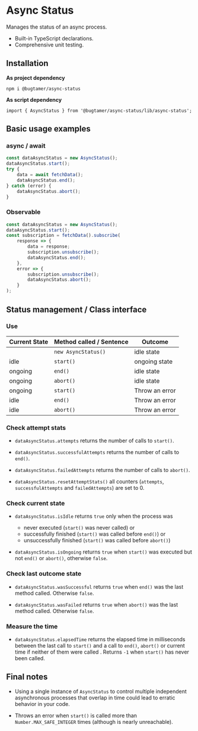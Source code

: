 # Async Status

Manages the status of an async process.

- Built-in TypeScript declarations.
- Comprehensive unit testing.

## Installation

**As project dependency**

`npm i @bugtamer/async-status`

**As script dependency**

`import { AsyncStatus } from '@bugtamer/async-status/lib/async-status';`

## Basic usage examples

### async / await

```typescript
const dataAsyncStatus = new AsyncStatus();
dataAsyncStatus.start();
try {
    data = await fetchData();
    dataAsyncStatus.end();
} catch (error) {
    dataAsyncStatus.abort();
}
```

### Observable

```typescript
const dataAsyncStatus = new AsyncStatus();
dataAsyncStatus.start();
const subscription = fetchData().subscribe(
    response => {
        data = response;
        subscription.unsubscribe();
        dataAsyncStatus.end();
    },
    error => {
        subscription.unsubscribe();
        dataAsyncStatus.abort();
    }
);
```

## Status management / Class interface

### Use

| Current State | Method called / Sentence | Outcome        |
| ------------- | ------------------------ | -------------- |
|               | `new AsyncStatus()`      | idle state     |
| idle          | `start()`                | ongoing state  |
| ongoing       | `end()`                  | idle state     |
| ongoing       | `abort()`                | idle state     |
| ongoing       | `start()`                | Throw an error |
| idle          | `end()`                  | Throw an error |
| idle          | `abort()`                | Throw an error |

### Check attempt stats

- `dataAsyncStatus.attempts`
  returns the number of calls to `start()`.

- `dataAsyncStatus.successfulAttempts`
  returns the number of calls to `end()`.

- `dataAsyncStatus.failedAttempts`
  returns the number of calls to `abort()`.

- `dataAsyncStatus.resetAttemptStats()` all counters (`attempts`, `successfulAttempts` and `failedAttempts`) are set to 0.

### Check current state

- `dataAsyncStatus.isIdle`
  returns `true` only when the process was
    - never executed (`start()` was never called) or
    - successfully finished (`start()` was called before `end()`) or
    - unsuccessfully finished (`start()` was called before `abort()`)

- `dataAsyncStatus.isOngoing`
  returns `true` when `start()` was executed but not `end()` or `abort()`, otherwise `false`.

### Check last outcome state

- `dataAsyncStatus.wasSuccessful` returns `true` when `end()` was the last method called. Otherwise `false`.

- `dataAsyncStatus.wasFailed` returns `true` when `abort()` was the last method called. Otherwise `false`.

### Measure the time

- `dataAsyncStatus.elapsedTime` returns the elapsed time in milliseconds between the last call to `start()` and a call to `end()`, `abort()` or current time if neither of them were called . Returns `-1` when `start()` has never been called.

## Final notes
- Using a single instance of `AsyncStatus` to control multiple independent asynchronous processes that overlap in time could lead to erratic behavior in your code.

- Throws an error when `start()` is called more than `Number.MAX_SAFE_INTEGER` times (although is nearly unreachable).
